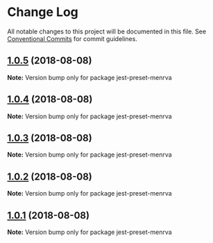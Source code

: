 # Change Log

All notable changes to this project will be documented in this file.
See [Conventional Commits](https://conventionalcommits.org) for commit guidelines.

<a name="1.0.5"></a>
## [1.0.5](https://github.com/billyvg/jest-menrva/compare/v1.0.4...v1.0.5) (2018-08-08)

**Note:** Version bump only for package jest-preset-menrva





<a name="1.0.4"></a>
## [1.0.4](https://github.com/billyvg/jest-menrva/compare/v1.0.3...v1.0.4) (2018-08-08)

**Note:** Version bump only for package jest-preset-menrva





<a name="1.0.3"></a>
## [1.0.3](https://github.com/billyvg/jest-menrva/compare/v1.0.2...v1.0.3) (2018-08-08)

**Note:** Version bump only for package jest-preset-menrva





<a name="1.0.2"></a>
## [1.0.2](https://github.com/billyvg/jest-menrva/compare/v1.0.1...v1.0.2) (2018-08-08)

**Note:** Version bump only for package jest-preset-menrva





<a name="1.0.1"></a>
## [1.0.1](https://github.com/billyvg/jest-menrva/compare/v1.2.2...v1.0.1) (2018-08-08)

**Note:** Version bump only for package jest-preset-menrva

